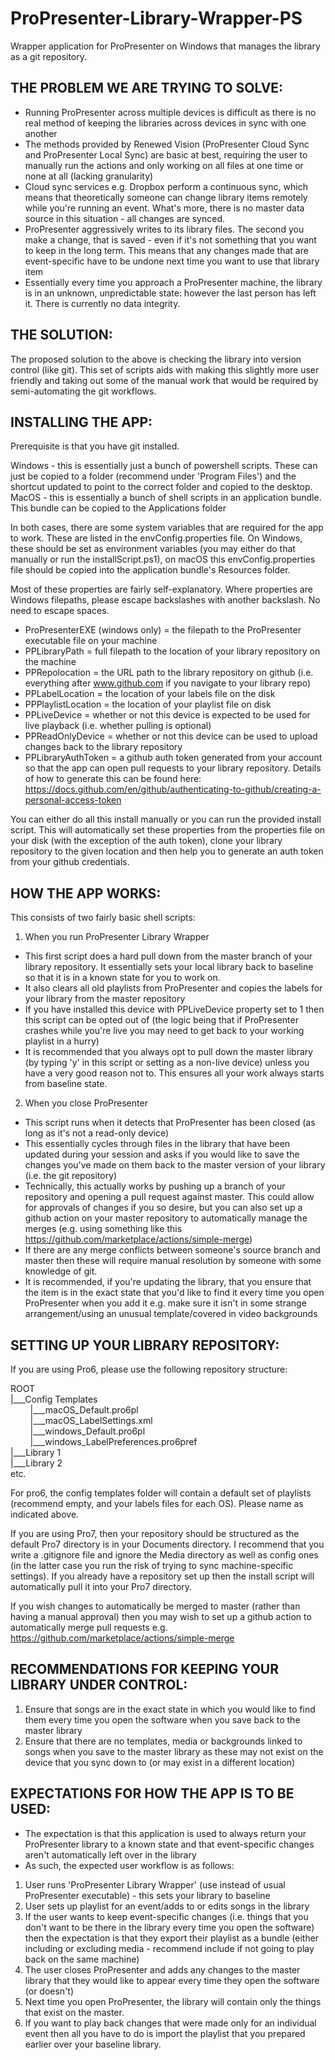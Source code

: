 # ProPresenter-Library-Wrapper-PS
Wrapper application for ProPresenter on Windows that manages the library as a git repository.

## THE PROBLEM WE ARE TRYING TO SOLVE:

- Running ProPresenter across multiple devices is difficult as there is no real method of keeping the libraries across devices in sync with one another
- The methods provided by Renewed Vision (ProPresenter Cloud Sync and ProPresenter Local Sync) are basic at best, requiring the user to manually run the actions and only working on all files at one time or none at all (lacking granularity)
- Cloud sync services e.g. Dropbox perform a continuous sync, which means that theoretically someone can change library items remotely while you're running an event. What's more, there is no master data source in this situation - all changes are synced.
- ProPresenter aggressively writes to its library files. The second you make a change, that is saved - even if it's not something that you want to keep in the long term. This means that any changes made that are event-specific have to be undone next time you want to use that library item
- Essentially every time you approach a ProPresenter machine, the library is in an unknown, unpredictable state: however the last person has left it. There is currently no data integrity.


## THE SOLUTION:

The proposed solution to the above is checking the library into version control (like git). This set of scripts aids with making this slightly more user friendly and taking out some of the manual work that would be required by semi-automating the git workflows.


## INSTALLING THE APP:

Prerequisite is that you have git installed.

Windows - this is essentially just a bunch of powershell scripts. These can just be copied to a folder (recommend under 'Program Files') and the shortcut updated to point to the correct folder and copied to the desktop.
MacOS - this is essentially a bunch of shell scripts in an application bundle. This bundle can be copied to the Applications folder

In both cases, there are some system variables that are required for the app to work. These are listed in the envConfig.properties file. On Windows, these should be set as environment variables (you may either do that manually or run the installScript.ps1), on macOS this envConfig.properties file should be copied into the application bundle's Resources folder.

Most of these properties are fairly self-explanatory. Where properties are Windows filepaths, please escape backslashes with another backslash. No need to escape spaces.

- ProPresenterEXE (windows only) = the filepath to the ProPresenter executable file on your machine
- PPLibraryPath = full filepath to the location of your library repository on the machine
- PPRepolocation = the URL path to the library repository on github (i.e. everything after www.github.com if you navigate to your library repo)
- PPLabelLocation = the location of your labels file on the disk
- PPPlaylistLocation = the location of your playlist file on disk
- PPLiveDevice = whether or not this device is expected to be used for live playback (i.e. whether pulling is optional)
- PPReadOnlyDevice = whether or not this device can be used to upload changes back to the library repository
- PPLibraryAuthToken = a github auth token generated from your account so that the app can open pull requests to your library repository. Details of how to generate this can be found here: https://docs.github.com/en/github/authenticating-to-github/creating-a-personal-access-token

You can either do all this install manually or you can run the provided install script. This will automatically set these properties from the properties file on your disk (with the exception of the auth token), clone your library repository to the given location and then help you to generate an auth token from your github credentials.


## HOW THE APP WORKS:

This consists of two fairly basic shell scripts:

1) When you run ProPresenter Library Wrapper

- This first script does a hard pull down from the master branch of your library repository. It essentially sets your local library back to baseline so that it is in a known state for you to work on.
- It also clears all old playlists from ProPresenter and copies the labels for your library from the master repository
- If you have installed this device with PPLiveDevice property set to 1 then this script can be opted out of (the logic being that if ProPresenter crashes while you're live you may need to get back to your working playlist in a hurry)
- It is recommended that you always opt to pull down the master library (by typing 'y' in this script or setting as a non-live device) unless you have a very good reason not to. This ensures all your work always starts from baseline state.


2) When you close ProPresenter

- This script runs when it detects that ProPresenter has been closed (as long as it's not a read-only device)
- This essentially cycles through files in the library that have been updated during your session and asks if you would like to save the changes you've made on them back to the master version of your library (i.e. the git repository)
- Technically, this actually works by pushing up a branch of your repository and opening a pull request against master. This could allow for approvals of changes if you so desire, but you can also set up a github action on your master repository to automatically manage the merges (e.g. using something like this https://github.com/marketplace/actions/simple-merge)
- If there are any merge conflicts between someone's source branch and master then these will require manual resolution by someone with some knowledge of git.
- It is recommended, if you're updating the library, that you ensure that the item is in the exact state that you'd like to find it every time you open ProPresenter when you add it e.g. make sure it isn't in some strange arrangement/using an unusual template/covered in video backgrounds


## SETTING UP YOUR LIBRARY REPOSITORY:

If you are using Pro6, please use the following repository structure:

ROOT<br>
|___Config Templates<br>
&nbsp;&nbsp;&nbsp;&nbsp;&nbsp;&nbsp;&nbsp;&nbsp;|___macOS_Default.pro6pl<br>
&nbsp;&nbsp;&nbsp;&nbsp;&nbsp;&nbsp;&nbsp;&nbsp;|___macOS_LabelSettings.xml<br>
&nbsp;&nbsp;&nbsp;&nbsp;&nbsp;&nbsp;&nbsp;&nbsp;|___windows_Default.pro6pl<br>
&nbsp;&nbsp;&nbsp;&nbsp;&nbsp;&nbsp;&nbsp;&nbsp;|___windows_LabelPreferences.pro6pref<br>
|___Library 1<br>
|___Library 2<br>
etc.

For pro6, the config templates folder will contain a default set of playlists (recommend empty, and your labels files for each OS). Please name as indicated above.

If you are using Pro7, then your repository should be structured as the default Pro7 directory is in your Documents directory. I recommend that you write a .gitignore file and ignore the Media directory as well as config ones (in the latter case you run the risk of trying to sync machine-specific settings). If you already have a repository set up then the install script will automatically pull it into your Pro7 directory.

If you wish changes to automatically be merged to master (rather than having a manual approval) then you may wish to set up a github action to automatically merge pull requests e.g. https://github.com/marketplace/actions/simple-merge



## RECOMMENDATIONS FOR KEEPING YOUR LIBRARY UNDER CONTROL:

1) Ensure that songs are in the exact state in which you would like to find them every time you open the software when you save back to the master library
2) Ensure that there are no templates, media or backgrounds linked to songs when you save to the master library as these may not exist on the device that you sync down to (or may exist in a different location)



## EXPECTATIONS FOR HOW THE APP IS TO BE USED:

- The expectation is that this application is used to always return your ProPresenter library to a known state and that event-specific changes aren't automatically left over in the library
- As such, the expected user workflow is as follows:

1) User runs 'ProPresenter Library Wrapper' (use instead of usual ProPresenter executable) - this sets your library to baseline
2) User sets up playlist for an event/adds to or edits songs in the library
3) If the user wants to keep event-specific changes (i.e. things that you don't want to be there in the library every time you open the software) then the expectation is that they export their playlist as a bundle (either including or excluding media - recommend include if not going to play back on the same machine)
4) The user closes ProPresenter and adds any changes to the master library that they would like to appear every time they open the software (or doesn't)
5) Next time you open ProPresenter, the library will contain only the things that exist on the master.
6) If you want to play back changes that were made only for an individual event then all you have to do is import the playlist that you prepared earlier over your baseline library.
